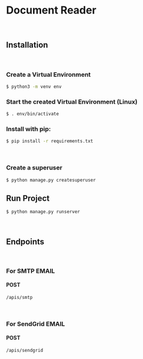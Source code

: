 # Document Reader
​
​
## Installation
​

### Create a Virtual Environment
```sh
$ python3 -m venv env
```

### Start the created Virtual Environment (Linux)
```sh
$ . env/bin/activate
```

### Install with pip:
```sh
$ pip install -r requirements.txt
```
​
### Create a superuser
```sh
$ python manage.py createsuperuser
```

## Run Project
```sh
$ python manage.py runserver
```
​
## Endpoints
​
### For SMTP EMAIL
#### POST
```sh
/apis/smtp
````
​
### For SendGrid EMAIL
#### POST 
```sh
/apis/sendgrid
````
